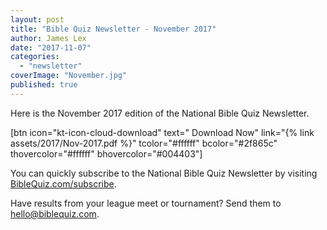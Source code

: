 ```yaml
---
layout: post
title: "Bible Quiz Newsletter - November 2017"
author: James Lex
date: "2017-11-07"
categories: 
  - "newsletter"
coverImage: "November.jpg"
published: true
---
```


Here is the November 2017 edition of the National Bible Quiz Newsletter.

\[btn icon="kt-icon-cloud-download" text=" Download Now" link="{% link assets/2017/Nov-2017.pdf %}" tcolor="#ffffff" bcolor="#2f865c" thovercolor="#ffffff" bhovercolor="#004403"\]

You can quickly subscribe to the National Bible Quiz Newsletter by visiting [BibleQuiz.com/subscribe](https://www.biblequiz.com/subscribe).

Have results from your league meet or tournament? Send them to [hello@biblequiz.com](mailto:hello@biblequiz.com).
